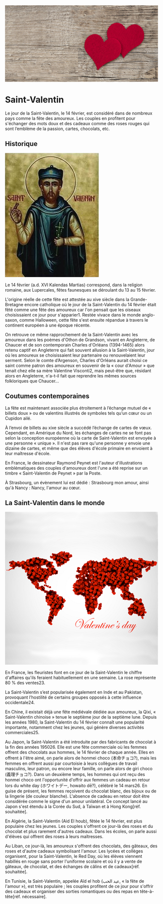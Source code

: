 
![image_saint_valentin](img/saint-valentin.jpg)

# Saint-Valentin
<p>Le jour de la Saint-Valentin, le 14 février, est considéré dans de nombreux pays comme la fête des amoureux. Les couples en profitent pour s'échanger des mots doux et des cadeaux comme des roses rouges qui sont l’emblème de la passion, cartes, chocolats, etc.</p>

## Historique

![image_saint_valentin2](img/saint-valentin_histoire.jpg)
<p>Le 14 février (a.d. XVI Kalendas Martias) correspond, dans la religion romaine, aux Lupercales, fêtes faunesques se déroulant du 13 au 15 février.

L'origine réelle de cette fête est attestée au xive siècle dans la Grande-Bretagne encore catholique où le jour de la Saint-Valentin du 14 février était fêté comme une fête des amoureux car l'on pensait que les oiseaux choisissaient ce jour pour s'apparier1. Restée vivace dans le monde anglo-saxon, comme Halloween, cette fête s'est ensuite répandue à travers le continent européen à une époque récente.

On retrouve ce même rapprochement de la Saint-Valentin avec les amoureux dans les poèmes d'Othon de Grandson, vivant en Angleterre, de Chaucer et de son contemporain Charles d'Orléans (1394-1465) alors retenu captif en Angleterre qui fait souvent allusion à la Saint-Valentin, jour où les amoureux se choisissaient leur partenaire ou renouvelaient leur serment. Selon le comte d’Argenson, Charles d'Orléans aurait choisi ce saint comme patron des amoureux en souvenir de la « cour d'Amour » que tenait chez elle sa mère Valentine Visconti2, mais peut-être que, résidant alors en Angleterre, n'a-t-il fait que reprendre les mêmes sources folkloriques que Chaucer...</p>

## Coutumes contemporaines
<p>La fête est maintenant associée plus étroitement à l’échange mutuel de « billets doux » ou de valentins illustrés de symboles tels qu’un cœur ou un Cupidon ailé.

À l’envoi de billets au xixe siècle a succédé l’échange de cartes de vœux. Cependant, en Amérique du Nord, les échanges de cartes ne se font pas selon la conception européenne où la carte de Saint-Valentin est envoyée à une personne « unique ». Il n'est pas rare qu'une personne y envoie une dizaine de cartes, et même que des élèves d'école primaire en envoient à leur maîtresse d'école.

En France, le dessinateur Raymond Peynet est l'auteur d'illustrations emblématiques des couples d'amoureux dont l'une a été reprise sur un timbre « Saint-Valentin de Peynet » par la Poste.

À Strasbourg, un évènement lui est dédié : Strasbourg mon amour, ainsi qu'à Nancy : Nancy, l'amour au cœur.</p>
## La Saint-Valentin dans le monde

![image_saint_valentin3](img/saint-valentin_monde.jpg)

<p>En France, les fleuristes font en ce jour de la Saint-Valentin le chiffre d'affaires qu'ils feraient habituellement en une semaine. La rose représente 80 % des ventes23.

La Saint-Valentin s’est popularisée également en Inde et au Pakistan, provoquant l’hostilité de certains groupes opposés à cette influence occidentale24.

En Chine, il existait déjà une fête médiévale dédiée aux amoureux, la Qixi, « Saint-Valentin chinoise » tenue le septième jour de la septième lune. Depuis les années 1980, la Saint-Valentin du 14 février connaît une popularité importante, notamment chez les jeunes, qui génère diverses activités commerciales25.

Au Japon, la Saint-Valentin a été introduite par des fabricants de chocolat à la fin des années 195026. Elle est une fête commerciale où les femmes offrent des chocolats aux hommes, le 14 février de chaque année. Elles en offrent à l'être aimé, on parle alors de honmei choco (本命チョコ?), mais les femmes en offrent aussi par courtoisie à leurs collègues de travail masculins, leur patron, ou encore leur famille, on parle alors de giri choco (義理チョコ?). Dans un deuxième temps, les hommes qui ont reçu des honmei choco ont l'opportunité d'offrir aux femmes un cadeau en retour lors du white day (ホワイトデー, howaito dē?), célébré le 14 mars26. En guise de présent, les femmes reçoivent du chocolat blanc, des bijoux ou de la lingerie (de couleur blanche). L'absence de cadeau en retour doit être considérée comme le signe d'un amour unilatéral. Ce concept lancé au Japon s'est étendu à la Corée du Sud, à Taïwan et à Hong Kong[réf. souhaitée].

En Algérie, la Saint-Valentin (Aid El houb), fêtée le 14 février, est plus populaire chez les jeunes. Les couples s'offrent ce jour-là des roses et du chocolat et plus rarement d'autres cadeaux. Dans les écoles, on parle aussi d'élèves qui offrent des roses à leurs maîtresses.

Au Liban, ce jour-là, les amoureux s'offrent des chocolats, des gâteaux, des roses et d'autre cadeaux symbolisant l'amour. Les lycées et collèges organisent, pour la Saint-Valentin, le Red Day, où les élèves viennent habillés en rouge sans porter l'uniforme scolaire et où il y a vente de gâteaux, de chocolat, et des échanges de câlins et de cadeaux[réf. souhaitée].

En Tunisie, la Saint-Valentin, appelée Aïd el hob (عيد الحب, « la fête de l'amour »), est très populaire ; les couples profitent de ce jour pour s'offrir des cadeaux et organiser des sorties romantiques ou des repas en tête-à-tête[réf. nécessaire].</p>